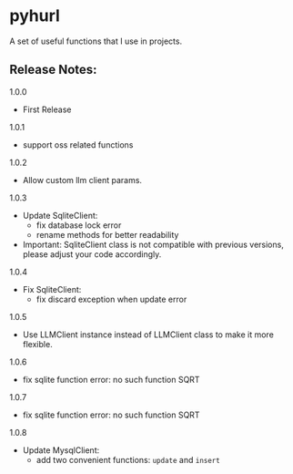 # pyhurl

A set of useful functions that I use in projects.

## Release Notes:

1.0.0
- First Release

1.0.1
- support oss related functions

1.0.2
- Allow custom llm client params.

1.0.3
- Update SqliteClient:
  - fix database lock error
  - rename methods for better readability
- Important: SqliteClient class is not compatible with previous versions, please adjust your code accordingly.

1.0.4
- Fix SqliteClient:
  - fix discard exception when update error

1.0.5
- Use LLMClient instance instead of LLMClient class to make it more flexible.

1.0.6
- fix sqlite function error: no such function SQRT

1.0.7
- fix sqlite function error: no such function SQRT

1.0.8
- Update MysqlClient:
  - add two convenient functions: `update` and `insert`